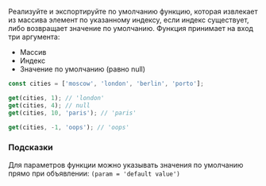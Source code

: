 Реализуйте и экспортируйте по умолчанию функцию, которая извлекает 
из массива элемент по указанному индексу, если индекс существует, 
либо возвращает значение по умолчанию. Функция принимает на вход 
три аргумента:

* Массив
* Индекс
* Значение по умолчанию (равно null)

```js
const cities = ['moscow', 'london', 'berlin', 'porto'];

get(cities, 1); // 'london'
get(cities, 4); // null
get(cities, 10, 'paris'); // 'paris'

get(cities, -1, 'oops'); // 'oops'
```

### Подсказки

Для параметров функции можно указывать значения по умолчанию 
прямо при объявлении: `(param = 'default value')`
